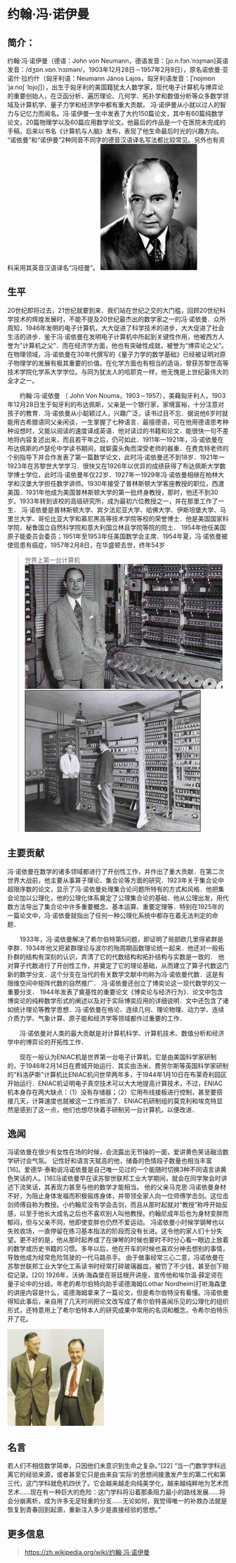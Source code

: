 # 约翰·冯·诺伊曼
## 简介：
约翰·冯·诺伊曼（德语：John von Neumann，德语发音：[joːn.fɔn.ˈnɔɪ̯man]英语发音：/dʒɒn.vɒn.ˈnɔɪmən/，1903年12月28日－1957年2月8日），原名诺依曼·亚诺什·拉约什（匈牙利语：Neumann János Lajos，匈牙利语发音：[ˈnɒjmɒn ˈjaːnoʃ ˈlɒjoʃ]），出生于匈牙利的美国籍犹太人数学家，现代电子计算机与博弈论的重要创始人，在泛函分析、遍历理论、几何学、拓扑学和数值分析等众多数学领域及计算机学、量子力学和经济学中都有重大贡献。 
冯·诺伊曼从小就以过人的智力与记忆力而闻名。冯·诺伊曼一生中发表了大约150篇论文，其中有60篇纯数学论文，20篇物理学以及60篇应用数学论文。他最后的作品是一个在医院未完成的手稿，后来以书名《计算机与人脑》发布，表现了他生命最后时光的兴趣方向。 
“诺依曼”和“诺伊曼”2种同音不同字的德音汉语译名写法都比较常见。另外也有资料采用其英音汉语译名“冯纽曼”。
![](images\8.gif)

## 生平
20世纪即将过去，21世纪就要到来．我们站在世纪之交的大门槛，回顾20世纪科学技术的辉煌发展时，不能不提及20世纪最杰出的数学家之一的冯·诺依曼．众所周知，1946年发明的电子计算机，大大促进了科学技术的进步，大大促进了社会生活的进步．鉴于冯·诺依曼在发明电子计算机中所起到关键性作用，他被西方人誉为"计算机之父"．而在经济学方面，他也有突破性成就，被誉为“博弈论之父”。在物理领域，冯·诺依曼在30年代撰写的《量子力学的数学基础》已经被证明对原子物理学的发展有极其重要的价值。在化学方面也有相当的造诣，曾获苏黎世高等技术学院化学系大学学位。与同为犹太人的哈耶克一样，他无愧是上世纪最伟大的全才之一。

　　约翰·冯·诺依曼 （ John Von Nouma，1903－1957），美藉匈牙利人，1903年12月28日生于匈牙利的布达佩斯，父亲是一个银行家，家境富裕，十分注意对孩子的教育．冯·诺依曼从小聪颖过人，兴趣广泛，读书过目不忘．据说他6岁时就能用古希腊语同父亲闲谈，一生掌握了七种语言．最擅德语，可在他用德语思考种种设想时，又能以阅读的速度译成英语．他对读过的书籍和论文．能很快一句不差地将内容复述出来，而且若干年之后，仍可如此．1911年一1921年，冯·诺依曼在布达佩斯的卢瑟伦中学读书期间，就崭露头角而深受老师的器重．在费克特老师的个别指导下并合作发表了第一篇数学论文，此时冯·诺依曼还不到18岁．1921年一1923年在苏黎世大学学习．很快又在1926年以优异的成绩获得了布达佩斯大学数学博士学位，此时冯·诺依曼年仅22岁．1927年一1929年冯·诺依曼相继在柏林大学和汉堡大学担任数学讲师。1930年接受了普林斯顿大学客座教授的职位，西渡美国．1931年他成为美国普林斯顿大学的第一批终身教授，那时，他还不到30岁。1933年转到该校的高级研究所，成为最初六位教授之一，并在那里工作了一生． 冯·诺依曼是普林斯顿大学、宾夕法尼亚大学、哈佛大学、伊斯坦堡大学、马里兰大学、哥伦比亚大学和慕尼黑高等技术学院等校的荣誉博士．他是美国国家科学院、秘鲁国立自然科学院和意大利国立林且学院等院的院土． 1954年他任美国原子能委员会委员；1951年至1953年任美国数学会主席．1954年夏，冯·诺依曼被使现患有癌症，1957年2月8日，在华盛顿去世，终年54岁

>世界上第一台计算机
![](images\9.jpg)
![](images\10.jpg)

## 主要贡献
冯·诺依曼在数学的诸多领域都进行了开创性工作，并作出了重大贡献．在第二次世界大战前，他主要从事算子理论、集合论等方面的研究．1923年关于集合论中超限序数的论文，显示了冯·诺依曼处理集合论问题所特有的方式和风格．他把集会论加以公理化，他的公理化体系奠定了公理集合论的基础．他从公理出发，用代数方法导出了集合论中许多重要概念、基本运算、重要定理等．特别在1925年的一篇论文中，冯·诺依曼就指出了任何一种公理化系统中都存在着无法判定的命题．

　　1933年，冯·诺依曼解决了希尔伯特第5问题，即证明了局部欧几里得紧群是李群．1934年他又把紧群理论与波尔的殆周期函数理论统一起来．他还对一般拓扑群的结构有深刻的认识，弄清了它的代数结构和拓扑结构与实数是一致的． 他对算子代数进行了开创性工作，并奠定了它的理论基础，从而建立了算子代数这门新的数学分支．这个分支在当代的有关数学文献中均称为冯·诺依曼代数．这是有限维空间中矩阵代数的自然推广． 冯·诺依曼还创立了博奕论这一现代数学的又一重要分支． 1944年发表了奠基性的重要论文《博奕论与经济行为》．论文中包含博奕论的纯粹数学形式的阐述以及对于实际博奕应用的详细说明．文中还包含了诸如统计理论等教学思想．冯·诺依曼在格论、连续几何、理论物理、动力学、连续介质力学、气象计算、原子能和经济学等领域都作过重要的工作．

　　冯·诺依曼对人类的最大贡献是对计算机科学、计算机技术、数值分析和经济学中的博弈论的开拓性工作．

　　现在一般认为ENIAC机是世界第一台电子计算机，它是由美国科学家研制的，于1946年2月14日在费城开始运行．其实由汤米、费劳尔斯等英国科学家研制的"科洛萨斯"计算机比ENIAC机问世早两年多，于1944年1月10日在布莱奇利园区开始运行．ENIAC机证明电子真空技术可以大大地提高计算技术，不过，ENIAC机本身存在两大缺点：（1）没有存储器；（2）它用布线接板进行控制，甚至要搭接几天，计算速度也就被这一工作抵消了．ENIAC机研制组的莫克利和埃克特显然是感到了这一点，他们也想尽快着手研制另一台计算机，以便改进．

## 逸闻
冯诺依曼在很少有女性在场的时候，会流露出无节操的一面，爱讲黄色笑话融洽数学研讨会气氛。     记性好和语言天赋高的他，储备的色情段子数量也相当丰富[16]。爱德华·泰勒说冯诺依曼是自己唯一见过的一个能随时切换3种不同语言讲黄色笑话的人。[16]冯诺依曼早在读苏黎世联邦工业大学期间，就会在同学聚会时讲述下流笑话，其表现力甚至与他的数学才能相当。
他的父亲马克思·冯诺依曼身材不好，为阻止身体发福而积极锻炼身体，并带领全家人向一位师傅学击剑。这位击剑师傅自称为教授。小约翰尼没有学会击剑，而且从那时起就对“教授”称呼开始反感，以至于他长大成名之后也不喜欢别人叫他教授。约翰尼成年后也为身材变胖而郁闷，但与父亲不同，他即使变胖也仍然不爱运动。
冯诺依曼小时候学钢琴也以失败收场，一直停留在练习基本指法的阶段而没有长进。这令他的家人们十分失望。更不好的是，他从那时起养成了在弹琴的时候也要时不时分心看一眼边上放着的数学或历史书籍的习惯。多年以后，他在开车的时候也喜欢分神去想别的事情，导致他成为经常危险驾驶的一代马路杀手。
由于做事经常三心二意，冯诺依曼在苏黎世联邦工业大学化工系读书时经常打碎玻璃器皿，被罚了不少钱，甚至创下赔偿记录。[20]
1926年，沃纳·海森堡在哥廷根开讲座，宣传他和埃尔温·薛定谔在量子论中的分歧。年老的希尔伯特向助手诺德海姆(Lothar Nordheim)打听海森堡的讲座内容是什么，诺德海姆拿来了一篇论文，但是希尔伯特没有看懂。冯诺依曼得知此事后，亲自用了几天时间把论文改写成了希尔伯特喜闻乐见的公理化的组织形式，还特意用上了希尔伯特本人的研究成果中常用的名词和概念，令希尔伯特乐开了花。

![](images\11.jpg)

## 名言
若人们不相信数学简单，只因他们未意识到生命之复杂。”[22]
“当一门数学学科远离它的经验来源，或者甚至它只是由来自‘实际’的思想间接激发产生的第二代和第三代，这门学科就危机四伏了。它会越来越走向纯美学化，越来越纯粹地为艺术而艺术......现在有一种巨大的危险：这门学科将沿着那条阻力最小的路线发展......将会分崩离析，成为许多无足轻重的分支......无论如何，我觉得唯一的补救办法就是恢复到青春回到起源，重新注入多少是直接经验的思想。”

## 更多信息
>https://zh.wikipedia.org/wiki/约翰·冯·诺伊曼
